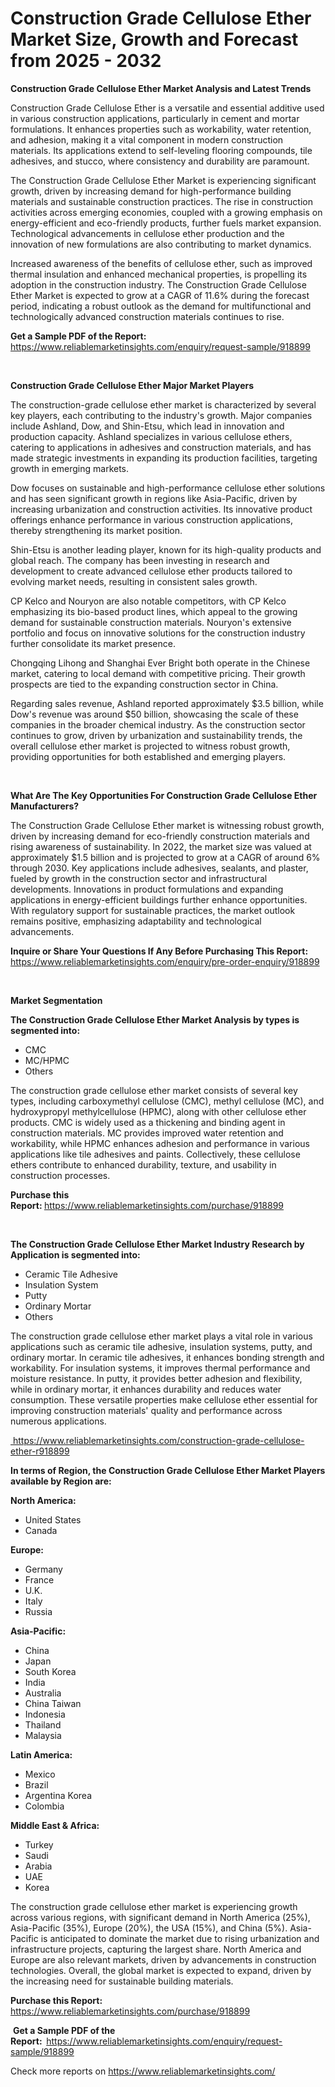 <p><h1>Construction Grade Cellulose Ether Market Size, Growth and Forecast from 2025 - 2032</h1></p><p><strong>Construction Grade Cellulose Ether Market Analysis and Latest Trends</strong></p>
<p><p>Construction Grade Cellulose Ether is a versatile and essential additive used in various construction applications, particularly in cement and mortar formulations. It enhances properties such as workability, water retention, and adhesion, making it a vital component in modern construction materials. Its applications extend to self-leveling flooring compounds, tile adhesives, and stucco, where consistency and durability are paramount.</p><p>The Construction Grade Cellulose Ether Market is experiencing significant growth, driven by increasing demand for high-performance building materials and sustainable construction practices. The rise in construction activities across emerging economies, coupled with a growing emphasis on energy-efficient and eco-friendly products, further fuels market expansion. Technological advancements in cellulose ether production and the innovation of new formulations are also contributing to market dynamics.</p><p>Increased awareness of the benefits of cellulose ether, such as improved thermal insulation and enhanced mechanical properties, is propelling its adoption in the construction industry. The Construction Grade Cellulose Ether Market is expected to grow at a CAGR of 11.6% during the forecast period, indicating a robust outlook as the demand for multifunctional and technologically advanced construction materials continues to rise.</p></p>
<p><strong>Get a Sample PDF of the Report:&nbsp;</strong> <a href="https://www.reliablemarketinsights.com/enquiry/request-sample/918899?utm_campaign=3005&utm_medium=2&utm_source=Github&utm_content=ia&utm_term=02042025&utm_id=construction-grade-cellulose-ether">https://www.reliablemarketinsights.com/enquiry/request-sample/918899</a></p>
<p>&nbsp;</p>
<p><strong>Construction Grade Cellulose Ether Major Market Players</strong></p>
<p><p>The construction-grade cellulose ether market is characterized by several key players, each contributing to the industry's growth. Major companies include Ashland, Dow, and Shin-Etsu, which lead in innovation and production capacity. Ashland specializes in various cellulose ethers, catering to applications in adhesives and construction materials, and has made strategic investments in expanding its production facilities, targeting growth in emerging markets. </p><p>Dow focuses on sustainable and high-performance cellulose ether solutions and has seen significant growth in regions like Asia-Pacific, driven by increasing urbanization and construction activities. Its innovative product offerings enhance performance in various construction applications, thereby strengthening its market position.</p><p>Shin-Etsu is another leading player, known for its high-quality products and global reach. The company has been investing in research and development to create advanced cellulose ether products tailored to evolving market needs, resulting in consistent sales growth.</p><p>CP Kelco and Nouryon are also notable competitors, with CP Kelco emphasizing its bio-based product lines, which appeal to the growing demand for sustainable construction materials. Nouryon's extensive portfolio and focus on innovative solutions for the construction industry further consolidate its market presence.</p><p>Chongqing Lihong and Shanghai Ever Bright both operate in the Chinese market, catering to local demand with competitive pricing. Their growth prospects are tied to the expanding construction sector in China.</p><p>Regarding sales revenue, Ashland reported approximately $3.5 billion, while Dow's revenue was around $50 billion, showcasing the scale of these companies in the broader chemical industry. As the construction sector continues to grow, driven by urbanization and sustainability trends, the overall cellulose ether market is projected to witness robust growth, providing opportunities for both established and emerging players.</p></p>
<p>&nbsp;</p>
<p><strong>What Are The Key Opportunities For Construction Grade Cellulose Ether Manufacturers?</strong></p>
<p><p>The Construction Grade Cellulose Ether market is witnessing robust growth, driven by increasing demand for eco-friendly construction materials and rising awareness of sustainability. In 2022, the market size was valued at approximately $1.5 billion and is projected to grow at a CAGR of around 6% through 2030. Key applications include adhesives, sealants, and plaster, fueled by growth in the construction sector and infrastructural developments. Innovations in product formulations and expanding applications in energy-efficient buildings further enhance opportunities. With regulatory support for sustainable practices, the market outlook remains positive, emphasizing adaptability and technological advancements.</p></p>
<p><strong>Inquire or Share Your Questions If Any Before Purchasing This Report:</strong> <a href="https://www.reliablemarketinsights.com/enquiry/pre-order-enquiry/918899?utm_campaign=3005&utm_medium=2&utm_source=Github&utm_content=ia&utm_term=02042025&utm_id=construction-grade-cellulose-ether">https://www.reliablemarketinsights.com/enquiry/pre-order-enquiry/918899</a></p>
<p>&nbsp;</p>
<p><strong>Market Segmentation</strong></p>
<p><strong>The Construction Grade Cellulose Ether Market Analysis by types is segmented into:</strong></p>
<p><ul><li>CMC</li><li>MC/HPMC</li><li>Others</li></ul></p>
<p><p>The construction grade cellulose ether market consists of several key types, including carboxymethyl cellulose (CMC), methyl cellulose (MC), and hydroxypropyl methylcellulose (HPMC), along with other cellulose ether products. CMC is widely used as a thickening and binding agent in construction materials. MC provides improved water retention and workability, while HPMC enhances adhesion and performance in various applications like tile adhesives and paints. Collectively, these cellulose ethers contribute to enhanced durability, texture, and usability in construction processes.</p></p>
<p><strong>Purchase this Report:&nbsp;</strong><a href="https://www.reliablemarketinsights.com/purchase/918899?utm_campaign=3005&utm_medium=2&utm_source=Github&utm_content=ia&utm_term=02042025&utm_id=construction-grade-cellulose-ether">https://www.reliablemarketinsights.com/purchase/918899</a></p>
<p>&nbsp;</p>
<p><strong>The Construction Grade Cellulose Ether Market Industry Research by Application is segmented into:</strong></p>
<p><ul><li>Ceramic Tile Adhesive</li><li>Insulation System</li><li>Putty</li><li>Ordinary Mortar</li><li>Others</li></ul></p>
<p><p>The construction grade cellulose ether market plays a vital role in various applications such as ceramic tile adhesive, insulation systems, putty, and ordinary mortar. In ceramic tile adhesives, it enhances bonding strength and workability. For insulation systems, it improves thermal performance and moisture resistance. In putty, it provides better adhesion and flexibility, while in ordinary mortar, it enhances durability and reduces water consumption. These versatile properties make cellulose ether essential for improving construction materials' quality and performance across numerous applications.</p></p>
<p><a href="https://www.reliablemarketinsights.com/construction-grade-cellulose-ether-r918899?utm_campaign=3005&utm_medium=2&utm_source=Github&utm_content=ia&utm_term=02042025&utm_id=construction-grade-cellulose-ether">&nbsp;https://www.reliablemarketinsights.com/construction-grade-cellulose-ether-r918899</a></p>
<p><strong>In terms of Region, the Construction Grade Cellulose Ether Market Players available by Region are:</strong></p>
<p>
    <p> <strong> North America: </strong>
        <ul>
            <li>United States</li>
            <li>Canada</li>
        </ul>
        </p> 
    <p> <strong> Europe: </strong>
        <ul>
            <li>Germany</li>
            <li>France</li>
            <li>U.K.</li>
            <li>Italy</li>
            <li>Russia</li>
        </ul>
        </p> 
    <p> <strong> Asia-Pacific: </strong>
        <ul>
            <li>China</li>
            <li>Japan</li>
            <li>South Korea</li>
            <li>India</li>
            <li>Australia</li>
            <li>China Taiwan</li>
            <li>Indonesia</li>
            <li>Thailand</li>
            <li>Malaysia</li>
        </ul>
        </p> 
    <p> <strong> Latin America: </strong>
        <ul>
            <li>Mexico</li>
            <li>Brazil</li>
            <li>Argentina Korea</li>
            <li>Colombia</li>
        </ul>
        </p> 
    <p> <strong> Middle East & Africa: </strong>
        <ul>
            <li>Turkey</li>
            <li>Saudi</li>
            <li>Arabia</li>
            <li>UAE</li>
            <li>Korea</li>
        </ul>
    </p>
    </p>
<p><p>The construction grade cellulose ether market is experiencing growth across various regions, with significant demand in North America (25%), Asia-Pacific (35%), Europe (20%), the USA (15%), and China (5%). Asia-Pacific is anticipated to dominate the market due to rising urbanization and infrastructure projects, capturing the largest share. North America and Europe are also relevant markets, driven by advancements in construction technologies. Overall, the global market is expected to expand, driven by the increasing need for sustainable building materials.</p></p>
<p><strong>Purchase this Report: </strong><a href="https://www.reliablemarketinsights.com/purchase/918899?utm_campaign=3005&utm_medium=2&utm_source=Github&utm_content=ia&utm_term=02042025&utm_id=construction-grade-cellulose-ether">https://www.reliablemarketinsights.com/purchase/918899</a></p>
<p>&nbsp;<strong>Get a Sample PDF of the Report:&nbsp;&nbsp;</strong><a href="https://www.reliablemarketinsights.com/enquiry/request-sample/918899?utm_campaign=3005&utm_medium=2&utm_source=Github&utm_content=ia&utm_term=02042025&utm_id=construction-grade-cellulose-ether">https://www.reliablemarketinsights.com/enquiry/request-sample/918899</a></p>
<p><strong></strong></p>
<p>Check more reports on <a href="https://www.reliablemarketinsights.com/?utm_campaign=3005&utm_medium=2&utm_source=Github&utm_content=ia&utm_term=02042025&utm_id=construction-grade-cellulose-ether">https://www.reliablemarketinsights.com/</a></p>
